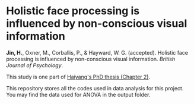 
# Holistic face processing is influenced by non-conscious visual information

**Jin, H.**, Oxner, M., Corballis, P., & Hayward, W. G. (accepted). Holistic face processing is influenced by non-conscious visual information. *British Journal of Psychology*. 

This study is one part of [Haiyang's PhD thesis (Chapter 2)](https://researchspace.auckland.ac.nz/handle/2292/50468).

This repository stores all the codes used in data analysis for this project. You may find the data used for ANOVA in the output folder. 
